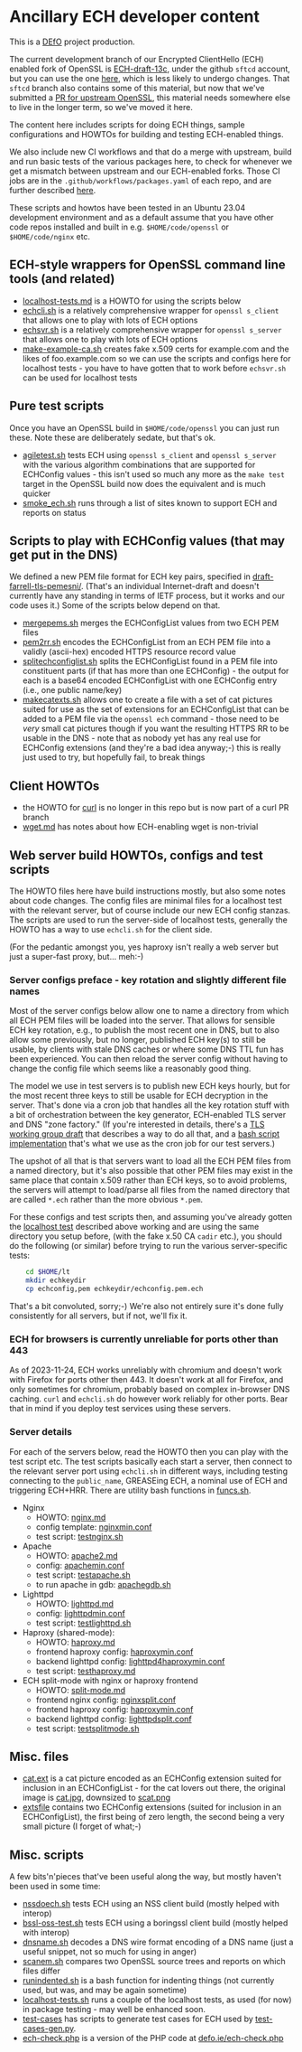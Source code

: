 # Ancillary ECH developer content

This is a [DEfO](https://defo.ie) project production.

The current development branch of our Encrypted ClientHello (ECH) enabled fork
of OpenSSL is
[ECH-draft-13c](https://github.com/sftcd/openssl/tree/ECH-draft-13c), under the
github ``sftcd`` account, but you can use the one
[here](https://github.com/defo-project/openssl), which is less likely to
undergo changes. That ``sftcd`` branch also contains some of this material, but
now that we've submitted a [PR for upstream
OpenSSL](https://github.com/openssl/openssl/pull/22938), this material needs
somewhere else to live in the longer term, so we've moved it here.

The content here includes scripts for doing ECH things, sample configurations
and HOWTOs for building and testing ECH-enabled things.

We also include new CI workflows and that do a merge with upstream, build and
run basic tests of the various packages here, to check for whenever we get a
mismatch between upstream and our ECH-enabled forks. Those CI jobs are in the
``.github/workflows/packages.yaml`` of each repo, and are further described
[here](howtos/CI-builds.md).

These scripts and howtos have been tested in an Ubuntu 23.04 development
environment and as a default assume that you have other code repos installed
and built in e.g.  ``$HOME/code/openssl`` or ``$HOME/code/nginx`` etc. 

## ECH-style wrappers for OpenSSL command line tools (and related)

- [localhost-tests.md](howtos/localhost-tests.md) is a HOWTO for using the
  scripts below
- [echcli.sh](scripts/echcli.sh) is a relatively comprehensive wrapper for
  ``openssl s_client`` that allows one to play with lots of ECH options
- [echsvr.sh](scripts/echsvr.sh) is a relatively comprehensive wrapper for
  ``openssl s_server`` that allows one to play with lots of ECH options
- [make-example-ca.sh](./scripts/make-example-ca.sh) creates fake x.509 certs
  for example.com and the likes of foo.example.com so we can use the scripts
and configs here for localhost tests - you have to have gotten that to work
before ``echsvr.sh`` can be used for localhost tests

## Pure test scripts

Once you have an OpenSSL build in ``$HOME/code/openssl`` you can just
run these. Note these are deliberately sedate, but that's ok.

- [agiletest.sh](scripts/agiletest.sh) tests ECH using ``openssl s_client`` and
  ``openssl s_server`` with the various algorithm combinations that are
  supported for ECHConfig values - this isn't used so much any more as 
  the ``make test`` target in the OpenSSL build now does the equivalent
  and is much quicker
- [smoke_ech.sh](scripts/smoke_ech.sh) runs through a list of sites known to support
  ECH and reports on status

## Scripts to play with ECHConfig values (that may get put in the DNS)

We defined a new PEM file format for ECH key pairs, specified in
[draft-farrell-tls-pemesni/](https://datatracker.ietf.org/doc/draft-farrell-tls-pemesni/).
(That's an individual Internet-draft and doesn't currently have any standing in
terms of IETF process, but it works and our code uses it.) Some of the scripts
below depend on that.

- [mergepems.sh](scripts/mergepems.sh) merges the ECHConfigList values from two
  ECH PEM files
- [pem2rr.sh](scripts/pem2rr.sh) encodes the ECHConfigList from an ECH PEM file
  into a validly (ascii-hex) encoded HTTPS resource record value
- [splitechconfiglist.sh](scripts/splitechconfiglist.sh) splits the
  ECHConfigList found in a PEM file into constituent parts (if that has more
than one ECHConfig) - the output for each is a base64 encoded ECHConfigList
with one ECHConfig entry (i.e., one public name/key)
- [makecatexts.sh](scripts/makecatexts.sh) allows one to create a file with a
  set of cat pictures suited for use as the set of extensions for an
ECHConfigList that can be added to a PEM file via the ``openssl ech`` command -
those need to be *very* small cat pictures though if you want the resulting
HTTPS RR to be usable in the DNS - note that as nobody yet has any real use for
ECHConfig extensions (and they're a bad idea anyway;-) this is really just used
to try, but hopefully fail, to break things

## Client HOWTOs

- the HOWTO for
  [curl](https://github.com/sftcd/curl/blob/ECH-experimental/docs/ECH.md) is no
  longer in this repo but is now part of a curl PR branch
- [wget.md](howtos/wget.md) has notes about how ECH-enabling wget is
  non-trivial

## Web server build HOWTOs, configs and test scripts

The HOWTO files here have build instructions mostly, but also some notes about
code changes. The config files are minimal files for a localhost test with the
relevant server, but of course include our new ECH config stanzas. The scripts
are used to run the server-side of localhost tests, generally the HOWTO has a
way to use ``echcli.sh`` for the client side.

(For the pedantic amongst you, yes haproxy isn't really a web server but
just a super-fast proxy, but... meh:-)

### Server configs preface - key rotation and slightly different file names

Most of the server configs below allow one to name a directory from which all
ECH PEM files will be loaded into the server. That allows for sensible ECH key
rotation, e.g., to publish the most recent one in DNS, but to also allow some
previously, but no longer, published ECH key(s) to still be usable, by clients
with stale DNS caches or where some DNS TTL fun has been experienced. You can
then reload the server config without having to change the config file which
seems like a reasonably good thing.

The model we use in test servers is to publish new ECH keys hourly, but for the
most recent three keys to still be usable for ECH decryption in the server.
That's done via a cron job that handles all the key rotation stuff with a bit
of orchestration between the key generator, ECH-enabled TLS server and DNS
"zone factory." (If you're interested in details, there's a [TLS working group
draft](https://datatracker.ietf.org/doc/html/draft-ietf-tls-wkech) that
describes a way to do all that, and a [bash script
implementation](https://github.com/sftcd/wkesni/blob/master/wkech-04.sh) that's
what we use as the cron job for our test servers.)

The upshot of all that is that servers want to load all the ECH PEM files from
a named directory, but it's also possible that other PEM files may exist in the
same place that contain x.509 rather than ECH keys, so to avoid problems, the
servers will attempt to load/parse all files from the named directory that are
called ``*.ech`` rather than the more obvious ``*.pem``.

For these configs and test scripts then, and assuming you've already gotten the
[localhost test](howtos/localhost-tests.md) described above working and are
using the same directory you setup before, (with the fake x.50 CA ``cadir``
etc.), you should do the following (or similar) before trying to run the
various server-specific tests:

```bash
    cd $HOME/lt
    mkdir echkeydir
    cp echconfig,pem echkeydir/echconfig.pem.ech
```

That's a bit convoluted, sorry;-) We're also not entirely sure it's done fully
consistently for all servers, but if not, we'll fix it.

### ECH for browsers is currently unreliable for ports other than 443

As of 2023-11-24, ECH works unreliably with chromium and doesn't work with
Firefox for ports other then 443.  It doesn't work at all for Firefox, and
only sometimes for chromium, probably based on complex in-browser DNS caching.
``curl`` and ``echcli.sh`` do however work reliably for other ports. Bear
that in mind if you deploy test services using these servers.

### Server details

For each of the servers below, read the HOWTO then you can play with the test
script etc. The test scripts basically each start a server, then connect to the
relevant server port using ``echcli.sh`` in different ways, including testing
connecting to the ``public_name``, GREASEing ECH, a nominal use of ECH and
triggering ECH+HRR. There are utility bash functions in
[funcs.sh](./scripts/funcs.sh).

- Nginx
    - HOWTO: [nginx.md](howtos/nginx.md)
    - config template: [nginxmin.conf](configs/nginxmin.conf)
    - test script: [testnginx.sh](scripts/testnginx.sh)
- Apache
    - HOWTO: [apache2.md](howtos/apache2.md)
    - config: [apachemin.conf](configs/apachemin.conf)
    - test script: [testapache.sh](scripts/testapache.sh)
    - to run apache in gdb: [apachegdb.sh](scripts/apachegdb.sh)
- Lighttpd
    - HOWTO: [lighttpd.md](howtos/lighttpd.md)
    - config: [lighttpdmin.conf](configs/lighttpdmin.conf)
    - test script: [testlighttpd.sh](scripts/testlighttpd.sh)
- Haproxy (shared-mode):
    - HOWTO: [haproxy.md](howtos/haproxy.md)
    - frontend haproxy config: [haproxymin.conf](configs/haproxymin.conf)
    - backend lighttpd config: [lighttpd4haproxymin.conf](configs/lighttpd4haproxymin.conf)
    - test script: [testhaproxy.md](scripts/testhaproxy.sh)
- ECH split-mode with nginx or haproxy frontend
    - HOWTO: [split-mode.md](howtos/split-mode.md)
    - frontend nginx config: [nginxsplit.conf](configs/nginxsplit.conf)
    - frontend haproxy config: [haproxymin.conf](configs/haproxymin.conf)
    - backend lighttpd config: [lighttpdsplit.conf](configs/lighttpdsplit.conf)
    - test script: [testsplitmode.sh](scripts/testsplitmode.sh)

## Misc. files

- [cat.ext](misc/cat.ext) is a cat picture encoded as an ECHConfig extension suited
  for inclusion in an ECHConfigList - for the cat lovers out there, the
  original image is [cat.jpg](misc/cat.jpg), downsized to [scat.png](misc/scat.png)
- [extsfile](misc/extsfile) contains two ECHConfig extensions (suited for inclusion
  in an ECHConfigList), the first being of zero length, the second being a very
  small picture (I forget of what;-)

## Misc. scripts

A few bits'n'pieces that've been useful along the way, but mostly haven't been
used in some time:

- [nssdoech.sh](scripts/nssdoech.sh) tests ECH using an NSS client build (mostly helped
  with interop)
- [bssl-oss-test.sh](scripts/bssl-oss-test.sh) tests ECH using a boringssl client build
  (mostly helped with interop)
- [dnsname.sh](scripts/dnsname.sh) decodes a DNS wire format encoding of a DNS name
  (just a useful snippet, not so much for using in anger)
- [scanem.sh](scripts/scanem.sh) compares two OpenSSL source trees and reports on which
  files differ
- [runindented.sh](scripts/runindented.sh) is a bash function for indenting things (not
  currently used, but was, and may be again sometime)
- [localhost-tests.sh](scripts/localhost-tests.sh) runs a couple of the localhost 
  tests, as used (for now) in package testing - may well be enhanced soon.
- [test-cases](./test-cases) has scripts to generate test cases for ECH
  used by [test-cases-gen.py](scripts/test-cases-gen..py).
- [ech-check.php](scripts/ech-check.php) is a version of the PHP code at
  [defo.ie/ech-check.php](https://defo.ie/ech-check.php)

